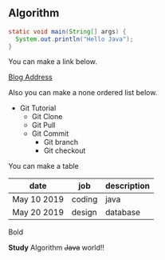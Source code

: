 ## Algorithm

```java
static void main(String[] args) {
  System.out.println("Hello Java");
}
```


You can make a link below.

[Blog Address](https://blog.naver.com/ring717)


Also you can make a none ordered list below.

* Git Tutorial
  * Git Clone
  * Git Pull
  * Git Commit
    * Git branch
    * Git checkout


You can make a table 

date|job|description
---|---|---|
May 10 2019 | coding | java
May 20 2019 | design | database


Bold

**Study** Algorithm ~~Java~~ world!!
